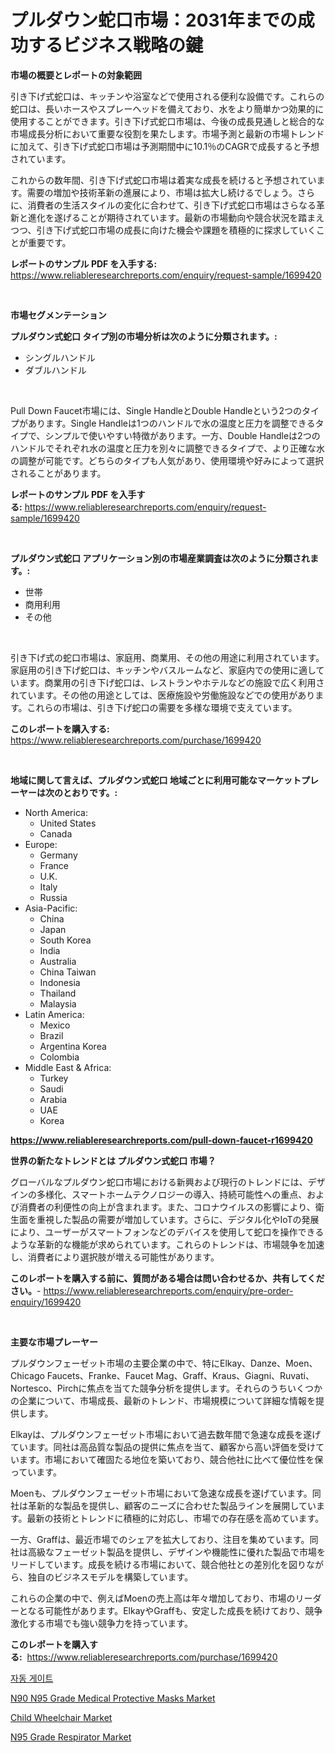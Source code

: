 <p><h1>プルダウン蛇口市場：2031年までの成功するビジネス戦略の鍵</h1></p><p><strong>市場の概要とレポートの対象範囲</strong></p>
<p><p>引き下げ式蛇口は、キッチンや浴室などで使用される便利な設備です。これらの蛇口は、長いホースやスプレーヘッドを備えており、水をより簡単かつ効果的に使用することができます。引き下げ式蛇口市場は、今後の成長見通しと総合的な市場成長分析において重要な役割を果たします。市場予測と最新の市場トレンドに加えて、引き下げ式蛇口市場は予測期間中に10.1％のCAGRで成長すると予想されています。</p><p>これからの数年間、引き下げ式蛇口市場は着実な成長を続けると予想されています。需要の増加や技術革新の進展により、市場は拡大し続けるでしょう。さらに、消費者の生活スタイルの変化に合わせて、引き下げ式蛇口市場はさらなる革新と進化を遂げることが期待されています。最新の市場動向や競合状況を踏まえつつ、引き下げ式蛇口市場の成長に向けた機会や課題を積極的に探求していくことが重要です。</p></p>
<p><strong>レポートのサンプル PDF を入手する:</strong> <a href="https://www.reliableresearchreports.com/enquiry/request-sample/1699420">https://www.reliableresearchreports.com/enquiry/request-sample/1699420</a></p>
<p>&nbsp;</p>
<p><strong>市場セグメンテーション</strong></p>
<p><strong>プルダウン式蛇口 タイプ別の市場分析は次のように分類されます。:</strong></p>
<p><ul><li>シングルハンドル</li><li>ダブルハンドル</li></ul></p>
<p>&nbsp;</p>
<p><p>Pull Down Faucet市場には、Single HandleとDouble Handleという2つのタイプがあります。Single Handleは1つのハンドルで水の温度と圧力を調整できるタイプで、シンプルで使いやすい特徴があります。一方、Double Handleは2つのハンドルでそれぞれ水の温度と圧力を別々に調整できるタイプで、より正確な水の調整が可能です。どちらのタイプも人気があり、使用環境や好みによって選択されることがあります。</p></p>
<p><strong>レポートのサンプル PDF を入手する:</strong>&nbsp;<a href="https://www.reliableresearchreports.com/enquiry/request-sample/1699420">https://www.reliableresearchreports.com/enquiry/request-sample/1699420</a></p>
<p>&nbsp;</p>
<p><strong> プルダウン式蛇口 アプリケーション別の市場産業調査は次のように分類されます。:</strong></p>
<p><ul><li>世帯</li><li>商用利用</li><li>その他</li></ul></p>
<p>&nbsp;</p>
<p><p>引き下げ式の蛇口市場は、家庭用、商業用、その他の用途に利用されています。家庭用の引き下げ蛇口は、キッチンやバスルームなど、家庭内での使用に適しています。商業用の引き下げ蛇口は、レストランやホテルなどの施設で広く利用されています。その他の用途としては、医療施設や労働施設などでの使用があります。これらの市場は、引き下げ蛇口の需要を多様な環境で支えています。</p></p>
<p><strong>このレポートを購入する:</strong>&nbsp; <a href="https://www.reliableresearchreports.com/purchase/1699420">https://www.reliableresearchreports.com/purchase/1699420</a></p>
<p>&nbsp;</p>
<p><strong>地域に関して言えば、プルダウン式蛇口 地域ごとに利用可能なマーケットプレーヤーは次のとおりです。:</strong></p>
<p><ul>
    <li>
        North America:
        <ul>
            <li>United States</li>
            <li>Canada</li>
        </ul>
    </li>
    <li>
        Europe:
        <ul>
            <li>Germany</li>
            <li>France</li>
            <li>U.K.</li>
            <li>Italy</li>
            <li>Russia</li>
        </ul>
    </li>
    <li>
        Asia-Pacific:
        <ul>
            <li>China</li>
            <li>Japan</li>
            <li>South Korea</li>
            <li>India</li>
            <li>Australia</li>
            <li>China Taiwan</li>
            <li>Indonesia</li>
            <li>Thailand</li>
            <li>Malaysia</li>
        </ul>
    </li>
    <li>
        Latin America:
        <ul>
            <li>Mexico</li>
            <li>Brazil</li>
            <li>Argentina Korea</li>
            <li>Colombia</li>
        </ul>
    </li>
    <li>
        Middle East & Africa:
        <ul>
            <li>Turkey</li>
            <li>Saudi</li>
            <li>Arabia</li>
            <li>UAE</li>
            <li>Korea</li>
        </ul>
    </li>
    </ul></p>
<p><strong><a href="https://www.reliableresearchreports.com/pull-down-faucet-r1699420">https://www.reliableresearchreports.com/pull-down-faucet-r1699420</a></strong>&nbsp;</p>
<p><strong>世界の新たなトレンドとは プルダウン式蛇口 市場？</strong></p>
<p><p>グローバルなプルダウン蛇口市場における新興および現行のトレンドには、デザインの多様化、スマートホームテクノロジーの導入、持続可能性への重点、および消費者の利便性の向上が含まれます。また、コロナウイルスの影響により、衛生面を重視した製品の需要が増加しています。さらに、デジタル化やIoTの発展により、ユーザーがスマートフォンなどのデバイスを使用して蛇口を操作できるような革新的な機能が求められています。これらのトレンドは、市場競争を加速し、消費者により選択肢が増える可能性があります。</p></p>
<p><strong>このレポートを購入する前に、質問がある場合は問い合わせるか、共有してください。</strong>- <a href="https://www.reliableresearchreports.com/enquiry/pre-order-enquiry/1699420">https://www.reliableresearchreports.com/enquiry/pre-order-enquiry/1699420</a></p>
<p>&nbsp;</p>
<p><strong>主要な市場プレーヤー</strong></p>
<p><p>プルダウンフェーゼット市場の主要企業の中で、特にElkay、Danze、Moen、Chicago Faucets、Franke、Faucet Mag、Graff、Kraus、Giagni、Ruvati、Nortesco、Pirchに焦点を当てた競争分析を提供します。それらのうちいくつかの企業について、市場成長、最新のトレンド、市場規模について詳細な情報を提供します。</p><p>Elkayは、プルダウンフェーゼット市場において過去数年間で急速な成長を遂げています。同社は高品質な製品の提供に焦点を当て、顧客から高い評価を受けています。市場において確固たる地位を築いており、競合他社に比べて優位性を保っています。</p><p>Moenも、プルダウンフェーゼット市場において急速な成長を遂げています。同社は革新的な製品を提供し、顧客のニーズに合わせた製品ラインを展開しています。最新の技術とトレンドに積極的に対応し、市場での存在感を高めています。</p><p>一方、Graffは、最近市場でのシェアを拡大しており、注目を集めています。同社は高級なフェーゼット製品を提供し、デザインや機能性に優れた製品で市場をリードしています。成長を続ける市場において、競合他社との差別化を図りながら、独自のビジネスモデルを構築しています。</p><p>これらの企業の中で、例えばMoenの売上高は年々増加しており、市場のリーダーとなる可能性があります。ElkayやGraffも、安定した成長を続けており、競争激化する市場でも強い競争力を持っています。</p></p>
<p><strong>このレポートを購入する:</strong>&nbsp;&nbsp;<a href="https://www.reliableresearchreports.com/purchase/1699420">https://www.reliableresearchreports.com/purchase/1699420</a></p>
<p><p><a href="https://github.com/royErdmtyan906778/Market-Research-Report-List-1/blob/main/829669821955.md">자동 게이트</a></p><p><a href="https://github.com/kathiaseamanalvaradovlprc2h/Market-Research-Report-List-2/blob/main/n90-n95-grade-medical-protective-masks-market.md">N90 N95 Grade Medical Protective Masks Market</a></p><p><a href="https://github.com/wusalecollins540tpqoz/Market-Research-Report-List-2/blob/main/child-wheelchair-market.md">Child Wheelchair Market</a></p><p><a href="https://github.com/pjcfca/Market-Research-Report-List-2/blob/main/n95-grade-respirator-market.md">N95 Grade Respirator Market</a></p></p>